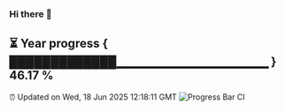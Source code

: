### Hi there 👋
⏳ Year progress { █████████████▁▁▁▁▁▁▁▁▁▁▁▁▁▁▁▁▁ } 46.17 %
---
⏰ Updated on Wed, 18 Jun 2025 12:18:11 GMT
![Progress Bar CI](https://github.com/Moyi321/Moyi321/workflows/Progress%20Bar%20CI/badge.svg)
